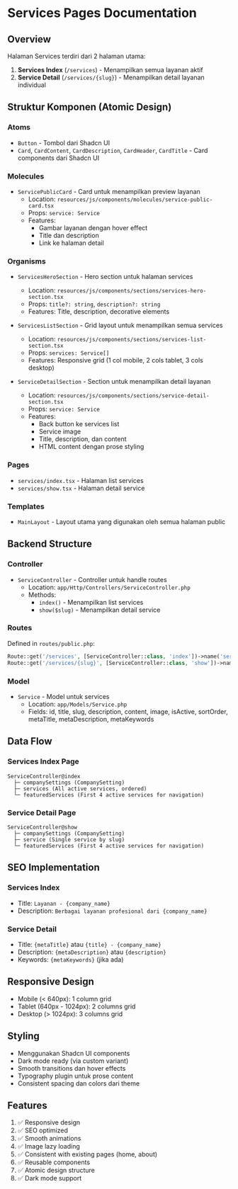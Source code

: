 # Services Pages Documentation

## Overview
Halaman Services terdiri dari 2 halaman utama:
1. **Services Index** (`/services`) - Menampilkan semua layanan aktif
2. **Service Detail** (`/services/{slug}`) - Menampilkan detail layanan individual

## Struktur Komponen (Atomic Design)

### Atoms
- `Button` - Tombol dari Shadcn UI
- `Card`, `CardContent`, `CardDescription`, `CardHeader`, `CardTitle` - Card components dari Shadcn UI

### Molecules
- `ServicePublicCard` - Card untuk menampilkan preview layanan
  - Location: `resources/js/components/molecules/service-public-card.tsx`
  - Props: `service: Service`
  - Features:
    - Gambar layanan dengan hover effect
    - Title dan description
    - Link ke halaman detail

### Organisms
- `ServicesHeroSection` - Hero section untuk halaman services
  - Location: `resources/js/components/sections/services-hero-section.tsx`
  - Props: `title?: string`, `description?: string`
  - Features: Title, description, decorative elements

- `ServicesListSection` - Grid layout untuk menampilkan semua services
  - Location: `resources/js/components/sections/services-list-section.tsx`
  - Props: `services: Service[]`
  - Features: Responsive grid (1 col mobile, 2 cols tablet, 3 cols desktop)

- `ServiceDetailSection` - Section untuk menampilkan detail layanan
  - Location: `resources/js/components/sections/service-detail-section.tsx`
  - Props: `service: Service`
  - Features:
    - Back button ke services list
    - Service image
    - Title, description, dan content
    - HTML content dengan prose styling

### Pages
- `services/index.tsx` - Halaman list services
- `services/show.tsx` - Halaman detail service

### Templates
- `MainLayout` - Layout utama yang digunakan oleh semua halaman public

## Backend Structure

### Controller
- `ServiceController` - Controller untuk handle routes
  - Location: `app/Http/Controllers/ServiceController.php`
  - Methods:
    - `index()` - Menampilkan list services
    - `show($slug)` - Menampilkan detail service

### Routes
Defined in `routes/public.php`:
```php
Route::get('/services', [ServiceController::class, 'index'])->name('services.index');
Route::get('/services/{slug}', [ServiceController::class, 'show'])->name('services.show');
```

### Model
- `Service` - Model untuk services
  - Location: `app/Models/Service.php`
  - Fields: id, title, slug, description, content, image, isActive, sortOrder, metaTitle, metaDescription, metaKeywords

## Data Flow

### Services Index Page
```
ServiceController@index
  ├─ companySettings (CompanySetting)
  ├─ services (All active services, ordered)
  └─ featuredServices (First 4 active services for navigation)
```

### Service Detail Page
```
ServiceController@show
  ├─ companySettings (CompanySetting)
  ├─ service (Single service by slug)
  └─ featuredServices (First 4 active services for navigation)
```

## SEO Implementation

### Services Index
- Title: `Layanan - {company_name}`
- Description: `Berbagai layanan profesional dari {company_name}`

### Service Detail
- Title: `{metaTitle}` atau `{title} - {company_name}`
- Description: `{metaDescription}` atau `{description}`
- Keywords: `{metaKeywords}` (jika ada)

## Responsive Design
- Mobile (< 640px): 1 column grid
- Tablet (640px - 1024px): 2 columns grid
- Desktop (> 1024px): 3 columns grid

## Styling
- Menggunakan Shadcn UI components
- Dark mode ready (via custom variant)
- Smooth transitions dan hover effects
- Typography plugin untuk prose content
- Consistent spacing dan colors dari theme

## Features
1. ✅ Responsive design
2. ✅ SEO optimized
3. ✅ Smooth animations
4. ✅ Image lazy loading
5. ✅ Consistent with existing pages (home, about)
6. ✅ Reusable components
7. ✅ Atomic design structure
8. ✅ Dark mode support
